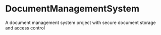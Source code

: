 # DocumentManagementSystem
A document management system project with secure document storage and access control
